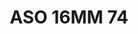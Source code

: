 ---
title: ASO 16MM 74
date: 
draft: false

# descripcion
description : Anillo de plata 925.

materials: Plata 925

color: 

dimensions: 16mm diámetro

code: 05-23-1462

type: "Anillos"

categories: []

price: $4.750,00

price_eftvo: $4.040,00

# Images
# first image will be shown in the product page
images:
  # - image: "images/path_to_image"
  # La ubicacion de las imagenes es imagenes/Anillos/Anillos.Solo Plata/05-23-1462-aso-16mm-74
  - image: "./images/anillos/solo_plata/05-23-1462-aso-16mm-74_a.JPG"
  - image: "./images/anillos/solo_plata/05-23-1462-aso-16mm-74_b.jpg"
---